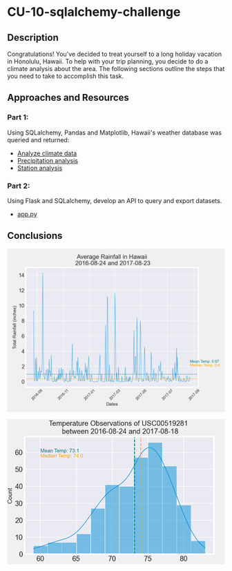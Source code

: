 # CU-10-sqlalchemy-challenge
## Description
Congratulations! You've decided to treat yourself to a long holiday vacation in Honolulu, Hawaii.
To help with your trip planning, you decide to do a climate analysis about the area. The following
sections outline the steps that you need to take to accomplish this task.


## Approaches and Resources
### Part 1:
Using SQLalchemy, Pandas and Matplotlib, Hawaii's weather database was queried and returned:

* [Analyze climate data](https://github.com/anderoos/CU-10-sqlalchemy-challenge/blob/main/climate_starter.ipynb)
* [Precipitation analysis](https://github.com/anderoos/CU-10-sqlalchemy-challenge/blob/main/climate_starter.ipynb)
* [Station analysis](https://github.com/anderoos/CU-10-sqlalchemy-challenge/blob/main/climate_starter.ipynb)
    
### Part 2:
Using Flask and SQLalchemy, develop an API to query and export datasets.
* [app.py](https://github.com/anderoos/CU-10-sqlalchemy-challenge/blob/main/app.py)
## Conclusions
![Avg-Rainfall-Hawaii](https://github.com/anderoos/CU-10-sqlalchemy-challenge/blob/main/Images/rainfall.png)

![Weather-station-observations](https://github.com/anderoos/CU-10-sqlalchemy-challenge/blob/main/Images/USC00519281.png)
